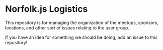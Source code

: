 # Norfolk.js Logistics

This repository is for managing the organization of the meetups, sponsors, locations, and other sort of issues relating to the user group.

If you have an idea for something we should be doing, add an issue to this repository!

